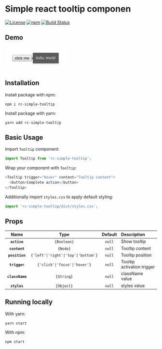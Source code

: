 Simple react tooltip componen
========================================

[![License](https://img.shields.io/github/license/renofi/react-tooltip)](https://github.com/RenoFi/react-tooltip/blob/master/LICENSE)
[![npm](https://img.shields.io/npm/v/rc-simple-tooltip)](https://www.npmjs.com/package/rc-simple-tooltip)
[![Build Status](https://travis-ci.org/RenoFi/react-tooltip.svg?branch=master)](https://travis-ci.org/RenoFi/react-tooltip)


## Demo

![Demo](./media/demo.png?raw=true)


## Installation

Install package with npm:

```
npm i rc-simple-tooltip
```

Install package with yarn:

```
yarn add rc-simple-tooltip
```


## Basic Usage

Import `Tooltip` component:

```js
import Tooltip from 'rc-simple-tooltip';
```

Wrap your component with `Tooltip`:

```js
<Tooltip trigger="hover" content="Tooltip content">
  <button>Complete action</button>
</Tooltip>
```

Additionally import `styles.css` to apply default styling:

```js
import 'rc-simple-tooltip/dist/styles.css';
```


## Props

|Name|Type|Default|Description|
|:--:|:--:|:-----:|:----------|
|**`active`**|`{Boolean}`|`null`|Show tooltip|
|**`content`**|`{Node}`|`null`|Tooltip content|
|**`position`**|`{'left'\|'right'\|'top'\|'bottom'}`|`null`|Tooltip position|
|**`trigger`**|`{'click'\|'focus'\|'hover'}`|`null`|Tooltip activation trigger|
|**`className`**|`{String}`|`null`|className value|
|**`styles`**|`{Object}`|`null`|styles value|


## Running locally

With yarn:

```
yarn start
```

With npm:

```
npm start
```

